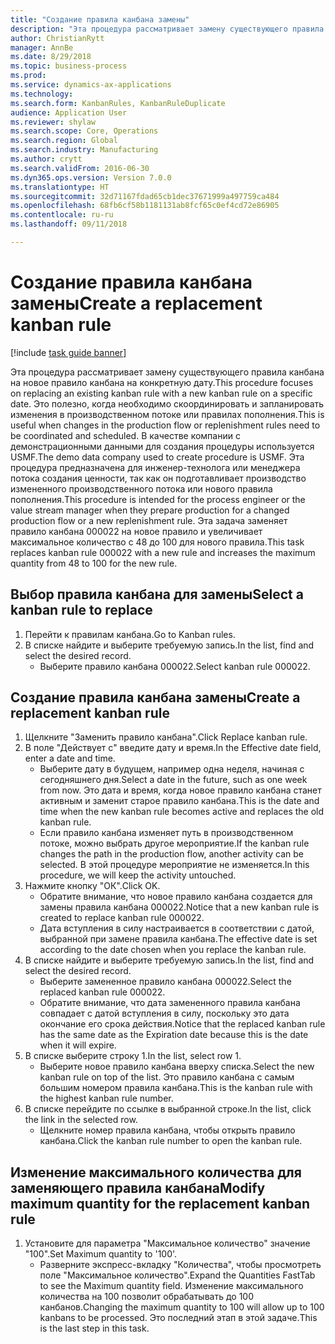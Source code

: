 ```yaml
--- 
title: "Создание правила канбана замены"
description: "Эта процедура рассматривает замену существующего правила канбана на новое правило канбана на конкретную дату."
author: ChristianRytt
manager: AnnBe
ms.date: 8/29/2018
ms.topic: business-process
ms.prod: 
ms.service: dynamics-ax-applications
ms.technology: 
ms.search.form: KanbanRules, KanbanRuleDuplicate
audience: Application User
ms.reviewer: shylaw
ms.search.scope: Core, Operations
ms.search.region: Global
ms.search.industry: Manufacturing
ms.author: crytt
ms.search.validFrom: 2016-06-30
ms.dyn365.ops.version: Version 7.0.0
ms.translationtype: HT
ms.sourcegitcommit: 32d71167fdad65cb1dec37671999a497759ca484
ms.openlocfilehash: 68fb6cf58b1181131ab8fcf65c0ef4cd72e86905
ms.contentlocale: ru-ru
ms.lasthandoff: 09/11/2018

---
```

# <a name="create-a-replacement-kanban-rule"></a><span data-ttu-id="9acbb-103">Создание правила канбана замены</span><span class="sxs-lookup"><span data-stu-id="9acbb-103">Create a replacement kanban rule</span></span>

[!include [task guide banner](../../includes/task-guide-banner.md)]

<span data-ttu-id="9acbb-104">Эта процедура рассматривает замену существующего правила канбана на новое правило канбана на конкретную дату.</span><span class="sxs-lookup"><span data-stu-id="9acbb-104">This procedure focuses on replacing an existing kanban rule with a new kanban rule on a specific date.</span></span> <span data-ttu-id="9acbb-105">Это полезно, когда необходимо скоординировать и запланировать изменения в производственном потоке или правилах пополнения.</span><span class="sxs-lookup"><span data-stu-id="9acbb-105">This is useful when changes in the production flow or replenishment rules need to be coordinated and scheduled.</span></span> <span data-ttu-id="9acbb-106">В качестве компании с демонстрационными данными для создания процедуры используется USMF.</span><span class="sxs-lookup"><span data-stu-id="9acbb-106">The demo data company used to create procedure is USMF.</span></span> <span data-ttu-id="9acbb-107">Эта процедура предназначена для инженер-технолога или менеджера потока создания ценности, так как он подготавливает производство измененного производственного потока или нового правила пополнения.</span><span class="sxs-lookup"><span data-stu-id="9acbb-107">This procedure is intended for the process engineer or the value stream manager when they prepare production for a changed production flow or a new replenishment rule.</span></span> <span data-ttu-id="9acbb-108">Эта задача заменяет правило канбана 000022 на новое правило и увеличивает максимальное количество с 48 до 100 для нового правила.</span><span class="sxs-lookup"><span data-stu-id="9acbb-108">This task replaces kanban rule 000022 with a new rule and increases the maximum quantity from 48 to 100 for the new rule.</span></span>


## <a name="select-a-kanban-rule-to-replace"></a><span data-ttu-id="9acbb-109">Выбор правила канбана для замены</span><span class="sxs-lookup"><span data-stu-id="9acbb-109">Select a kanban rule to replace</span></span>
1. <span data-ttu-id="9acbb-110">Перейти к правилам канбана.</span><span class="sxs-lookup"><span data-stu-id="9acbb-110">Go to Kanban rules.</span></span>
2. <span data-ttu-id="9acbb-111">В списке найдите и выберите требуемую запись.</span><span class="sxs-lookup"><span data-stu-id="9acbb-111">In the list, find and select the desired record.</span></span>
    * <span data-ttu-id="9acbb-112">Выберите правило канбана 000022.</span><span class="sxs-lookup"><span data-stu-id="9acbb-112">Select kanban rule 000022.</span></span>  

## <a name="create-a-replacement-kanban-rule"></a><span data-ttu-id="9acbb-113">Создание правила канбана замены</span><span class="sxs-lookup"><span data-stu-id="9acbb-113">Create a replacement kanban rule</span></span>
1. <span data-ttu-id="9acbb-114">Щелкните "Заменить правило канбана".</span><span class="sxs-lookup"><span data-stu-id="9acbb-114">Click Replace kanban rule.</span></span>
2. <span data-ttu-id="9acbb-115">В поле "Действует с" введите дату и время.</span><span class="sxs-lookup"><span data-stu-id="9acbb-115">In the Effective date field, enter a date and time.</span></span>
    * <span data-ttu-id="9acbb-116">Выберите дату в будущем, например одна неделя, начиная с сегодняшнего дня.</span><span class="sxs-lookup"><span data-stu-id="9acbb-116">Select a date in the future, such as one week from now.</span></span> <span data-ttu-id="9acbb-117">Это дата и время, когда новое правило канбана станет активным и заменит старое правило канбана.</span><span class="sxs-lookup"><span data-stu-id="9acbb-117">This is the date and time when the new kanban rule becomes active and replaces the old kanban rule.</span></span>  
    * <span data-ttu-id="9acbb-118">Если правило канбана изменяет путь в производственном потоке, можно выбрать другое мероприятие.</span><span class="sxs-lookup"><span data-stu-id="9acbb-118">If the kanban rule changes the path in the production flow,  another activity can be selected.</span></span>  <span data-ttu-id="9acbb-119">В этой процедуре мероприятие не изменяется.</span><span class="sxs-lookup"><span data-stu-id="9acbb-119">In this procedure, we will keep the activity untouched.</span></span>  
3. <span data-ttu-id="9acbb-120">Нажмите кнопку "OК".</span><span class="sxs-lookup"><span data-stu-id="9acbb-120">Click OK.</span></span>
    * <span data-ttu-id="9acbb-121">Обратите внимание, что новое правило канбана создается для замены правила канбана 000022.</span><span class="sxs-lookup"><span data-stu-id="9acbb-121">Notice that a new kanban rule is created to replace kanban rule 000022.</span></span>  
    * <span data-ttu-id="9acbb-122">Дата вступления в силу настраивается в соответствии с датой, выбранной при замене правила канбана.</span><span class="sxs-lookup"><span data-stu-id="9acbb-122">The effective date is set according to the date chosen when you replace the kanban rule.</span></span>  
4. <span data-ttu-id="9acbb-123">В списке найдите и выберите требуемую запись.</span><span class="sxs-lookup"><span data-stu-id="9acbb-123">In the list, find and select the desired record.</span></span>
    * <span data-ttu-id="9acbb-124">Выберите замененное правило канбана 000022.</span><span class="sxs-lookup"><span data-stu-id="9acbb-124">Select the replaced kanban rule 000022.</span></span>  
    * <span data-ttu-id="9acbb-125">Обратите внимание, что дата замененного правила канбана совпадает с датой вступления в силу, поскольку это дата окончание его срока действия.</span><span class="sxs-lookup"><span data-stu-id="9acbb-125">Notice that the replaced kanban rule has the same date as the Expiration date because this is the date when it will expire.</span></span>  
5. <span data-ttu-id="9acbb-126">В списке выберите строку 1.</span><span class="sxs-lookup"><span data-stu-id="9acbb-126">In the list, select row 1.</span></span>
    * <span data-ttu-id="9acbb-127">Выберите новое правило канбана вверху списка.</span><span class="sxs-lookup"><span data-stu-id="9acbb-127">Select the new kanban rule on top of the list.</span></span> <span data-ttu-id="9acbb-128">Это правило канбана с самым большим номером правила канбана.</span><span class="sxs-lookup"><span data-stu-id="9acbb-128">This is the kanban rule with the highest kanban rule number.</span></span>  
6. <span data-ttu-id="9acbb-129">В списке перейдите по ссылке в выбранной строке.</span><span class="sxs-lookup"><span data-stu-id="9acbb-129">In the list, click the link in the selected row.</span></span>
    * <span data-ttu-id="9acbb-130">Щелкните номер правила канбана, чтобы открыть правило канбана.</span><span class="sxs-lookup"><span data-stu-id="9acbb-130">Click the kanban rule number to open the kanban rule.</span></span>  

## <a name="modify-maximum-quantity-for-the-replacement-kanban-rule"></a><span data-ttu-id="9acbb-131">Изменение максимального количества для заменяющего правила канбана</span><span class="sxs-lookup"><span data-stu-id="9acbb-131">Modify maximum quantity for the replacement kanban rule</span></span>
1. <span data-ttu-id="9acbb-132">Установите для параметра "Максимальное количество" значение "100".</span><span class="sxs-lookup"><span data-stu-id="9acbb-132">Set Maximum quantity to '100'.</span></span>
    * <span data-ttu-id="9acbb-133">Разверните экспресс-вкладку "Количества", чтобы просмотреть поле "Максимальное количество".</span><span class="sxs-lookup"><span data-stu-id="9acbb-133">Expand the Quantities FastTab to see the Maximum quantity field.</span></span> <span data-ttu-id="9acbb-134">Изменение максимального количества на 100 позволит обрабатывать до 100 канбанов.</span><span class="sxs-lookup"><span data-stu-id="9acbb-134">Changing the maximum quantity to 100 will allow up to 100 kanbans to be processed.</span></span>    <span data-ttu-id="9acbb-135">Это последний этап в этой задаче.</span><span class="sxs-lookup"><span data-stu-id="9acbb-135">This is the last step in this task.</span></span>  


